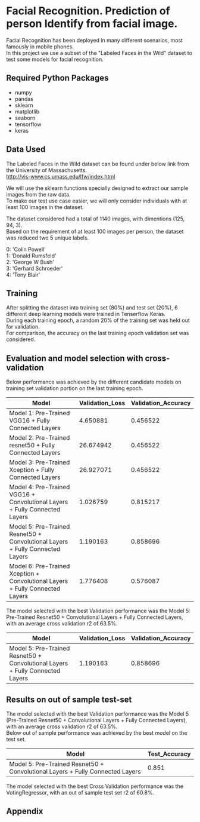 # Facial Recognition. Prediction of person Identify from facial image.

Facial Recognition has been deployed in many different scenarios, most famously in mobile phones. <br>
In this project we use a subset of the "Labeled Faces in the Wild" dataset to test some models for facial recognition.

## Required Python Packages
- numpy
- pandas
- sklearn
- matplotlib
- seaborn
- tensorflow
- keras

## Data Used
The Labeled Faces in the Wild dataset can be found under below link from the University of Massachusetts. <br>
<http://vis-www.cs.umass.edu/lfw/index.html> <br>

We will use the sklearn functions specially designed to extract our sample images from the raw data. <br>
To make our test use case easier, we will only consider individuals with at least 100 images in the dataset. <br>

The dataset considered had a total of 1140 images, with dimentions (125, 94, 3). <br>
Based on the requirement of at least 100 images per person, the dataset was reduced two 5 unique labels. <br>

0: 'Colin Powell'<br>
1: 'Donald Rumsfeld'<br>
2: 'George W Bush'<br>
3: 'Gerhard Schroeder'<br>
4: 'Tony Blair'<br>

## Training

After splitting the dataset into training set (80%) and test set (20%), 6 different deep learning models were trained in Tenserflow Keras. <br>
During each training epoch, a random 20% of the training set was held out for validation. <br>
For comparison, the accuracy on the last training epoch validation set was considered. <br>


## Evaluation and model selection with cross-validation

Below performance was achieved by the different candidate models on training set validation portion on the last training epoch.

| Model                                                                         | Validation\_Loss | Validation\_Accuracy |
| ----------------------------------------------------------------------------- | ---------------- | -------------------- |
| Model 1: Pre-Trained VGG16 + Fully Connected Layers                           | 4.650881         | 0.456522             |
| Model 2: Pre-Trained resnet50 + Fully Connected Layers                        | 26.674942        | 0.456522             |
| Model 3: Pre-Trained Xception + Fully Connected Layers                        | 26.927071        | 0.456522             |
| Model 4: Pre-Trained VGG16 + Convolutional Layers + Fully Connected Layers    | 1.026759         | 0.815217             |
| Model 5: Pre-Trained Resnet50 + Convolutional Layers + Fully Connected Layers | 1.190163         | 0.858696             |
| Model 6: Pre-Trained Xception + Convolutional Layers + Fully Connected Layers | 1.776408         | 0.576087             |

The model selected with the best Validation performance was the Model 5: Pre-Trained Resnet50 + Convolutional Layers + Fully Connected Layers, with an average cross validation r2 of 63.5%. <br>

| Model                                                                         | Validation\_Loss | Validation\_Accuracy |
| ----------------------------------------------------------------------------- | ---------------- | -------------------- |
| Model 5: Pre-Trained Resnet50 + Convolutional Layers + Fully Connected Layers | 1.190163         | 0.858696             |

## Results on out of sample test-set

The model selected with the best Validation performance was the Model 5 (Pre-Trained Resnet50 + Convolutional Layers + Fully Connected Layers), with an average cross validation r2 of 63.5%. <br>
Below out of sample performance was achieved by the best model on the test set.

| Model                                                                         | Test\_Accuracy       |
| ----------------------------------------------------------------------------- | -------------------- |
| Model 5: Pre-Trained Resnet50 + Convolutional Layers + Fully Connected Layers | 0.851                |

The model selected with the best Cross Validation performance was the VotingRegressor, with an out of sample test set r2 of 60.8%.

## Appendix


